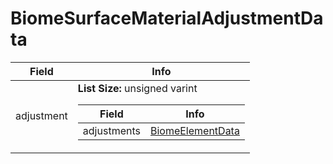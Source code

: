 # BiomeSurfaceMaterialAdjustmentData

<table><thead><tr><th>Field</th><th>Info</th></tr></thead><tbody>
<tr><td>adjustment</td><td><b>List Size:</b> unsigned varint
  <table><thead><tr><th>Field</th><th>Info</th></tr></thead><tbody>
  <tr><td>adjustments</td><td><a href="../types/BiomeElementData.md">BiomeElementData</a></td></tr>
  </tbody></table></td></tr>
</tbody></table>